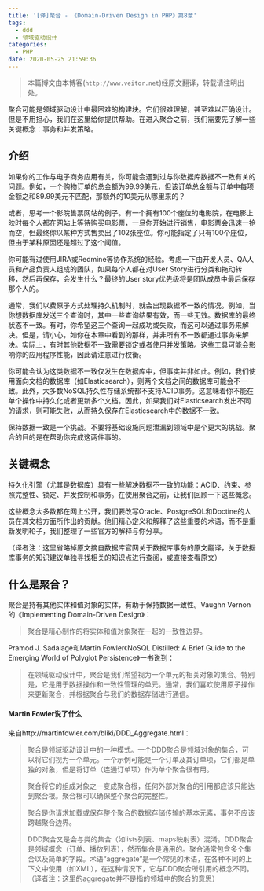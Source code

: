 ```yaml
---
title: '[译]聚合 - 《Domain-Driven Design in PHP》第8章'
tags:
  - ddd
  - 领域驱动设计
categories:
  - PHP
date: 2020-05-25 21:59:36
---
```


> 本篇博文由本博客(`http://www.veitor.net`)经原文翻译，转载请注明出处。

聚合可能是领域驱动设计中最困难的构建块。它们很难理解，甚至难以正确设计。但是不用担心，我们在这里给你提供帮助。在进入聚合之前，我们需要先了解一些关键概念：事务和并发策略。

介绍
---

如果你的工作与电子商务应用有关，你可能会遇到过与你数据库数据不一致有关的问题。例如，一个购物订单的总金额为99.99美元，但该订单总金额与订单中每项金额之和89.99美元不匹配，那额外的10美元从哪里来的？

或者，思考一个影院售票网站的例子。有一个拥有100个座位的电影院，在电影上映时每个人都在网站上等待购买电影票，一旦你开始进行销售，电影票会迅速一抢而空，但最终你以某种方式售卖出了102张座位。你可能指定了只有100个座位，但由于某种原因还是超过了这个阈值。

你可能有过使用JIRA或Redmine等协作系统的经验。考虑一下由开发人员、QA人员和产品负责人组成的团队，如果每个人都在对User Story进行分类和拖动转移，然后再保存，会发生什么？最终的User story优先级将是团队成员中最后保存那个人的。

通常，我们以费原子方式处理持久机制时，就会出现数据不一致的情况。例如，当你想数据库发送三个查询时，其中一些查询结果有效，而一些无效。数据库的最终状态不一致。有时，你希望这三个查询一起成功或失败，而这可以通过事务来解决。但是，请小心，如你在本章中看到的那样，并非所有不一致都通过事务来解决。实际上，有时其他数据不一致需要锁定或者使用并发策略。这些工具可能会影响你的应用程序性能，因此请注意进行权衡。

你可能会认为这类数据不一致仅发生在数据库中，但事实并非如此。例如，我们使用面向文档的数据库（如Elasticsearch），则两个文档之间的数据库可能会不一致。此外，大多数NoSQL持久性存储系统都不支持ACID事务。这意味着你不能在单个操作中持久化或者更新多个文档。因此，如果我们对Elasticsearch发出不同的请求，则可能失败，从而持久保存在Elasticsearch中的数据不一致。

保持数据一致是一个挑战。不要将基础设施问题泄漏到领域中是个更大的挑战。聚合的目的是在帮助你完成这两件事的。

关键概念
---

持久化引擎（尤其是数据库）具有一些解决数据不一致的功能：ACID、约束、参照完整性、锁定、并发控制和事务。在使用聚合之前，让我们回顾一下这些概念。

这些概念大多数都在网上公开，我们要改写Oracle、PostgreSQL和Doctine的人员在其文档方面所作出的贡献。他们精心定义和解释了这些重要的术语，而不是重新发明轮子，我们整理了一些官方的解释与你分享。


（译者注：这里省略掉原文摘自数据库官网关于数据库事务的原文翻译，关于数据库事务的知识建议单独寻找相关的知识点进行查阅，或直接查看原文）

什么是聚合？
---

聚合是持有其他实体和值对象的实体，有助于保持数据一致性。Vaughn Vernon的《Implementing Domain-Driven Design》：

> 聚合是精心制作的将实体和值对象聚在一起的一致性边界。

Pramod J. Sadalage和Martin Fowler《NoSQL Distilled: A Brief Guide to the Emerging World of Polyglot Persistence》一书说到：

> 在领域驱动设计中，聚合是我们希望视为一个单元的相关对象的集合。特别是，它是用于数据操作和一致性管理的单元。通常，我们喜欢使用原子操作来更新聚合，并根据聚合与我们的数据存储进行通信。

####  Martin Fowler说了什么

来自http://martinfowler.com/bliki/DDD_Aggregate.html：

> 聚合是领域驱动设计中的一种模式。一个DDD聚合是领域对象的集合，可以将它们视为一个单元。一个示例可能是一个订单及其订单项，它们都是单独的对象，但是将订单（连通订单项）作为单个聚合很有用。
> 
> 聚合将它的组成对象之一变成聚合根，任何外部对聚合的引用都应该只能达到聚合根。聚合根可以确保整个聚合的完整性。
> 
> 聚合是你请求加载或保存整个聚合的数据存储传输的基本元素，事务不应该跨越聚合边界。
> 
> DDD聚合又是会与类的集合（如lists列表、maps映射表）混淆。DDD聚合是领域概念（订单、播放列表），然而集合是通用的。聚合通常包含多个集合以及简单的字段。术语“aggregate”是一个常见的术语，在各种不同的上下文中使用（如XML），在这种情况下，它与DDD聚合所引用的概念不同。（译者注：这里的aggregate并不是指的领域中的聚合的意思）